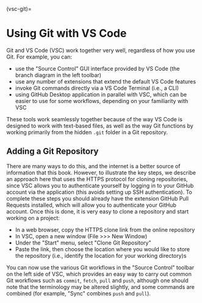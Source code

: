 (vsc-git)=
# Using Git with VS Code

Git and VS Code (VSC) work together very well, regardless of how you use Git. For example, you can:
- use the "Source Control" GUI interface provided by VS Code (the branch diagram in the left toolbar)
- use any number of extensions that extend the default VS Code features
- invoke Git commands directly via a VS Code Terminal (i.e., a CLI)
- using GitHub Desktop application in parallel with VSC, which can be easier to use for some workflows, depending on your familiarity with VSC

These tools work seamlessly together because of the way VS Code is designed to work with text-based files, as well as the way Git functions by working primarily from the hidden `.git` folder in a Git repository.

## Adding a Git Repository

There are many ways to do this, and the internet is a better source of information that this book. However, to illustrate the key steps, we describe an approach here that uses the HTTPS protocol for cloning repositories, since VSC allows you to authenticate yourself by logging in to your GitHub account via the application (this avoids setting up SSH authentication). To complete these steps you should already have the extension GitHub Pull Requests installed, which will allow you to authenticate your GitHub account. Once this is done, it is very easy to clone a repository and start working on a project:

- In a web browser, copy the HTTPS clone link from the online repository
- In VSC, open a new window (File >>> New Window)
- Under the "Start" menu, select "Clone Git Repository"
- Paste the link, then choose the location where you would like to store the repository (i.e., identify the location for your working directory)s

You can now use the various Git workflows in the "Source Control" toolbar on the left side of VSC, which provides an easy way to carry out common Git workflows such as `commit`, `fetch`, `pull` and `push`, although one should note that the terminology may be altered slightly, and some commands are combined (for example, "Sync" combines `push` and `pull`).
